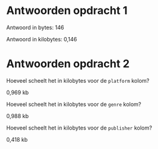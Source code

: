 # Antwoorden opdracht 1

Antwoord in bytes: 146

Antwoord in kilobytes: 0,146 

# Antwoorden opdracht 2

Hoeveel scheelt het in kilobytes voor de `platform` kolom?

0,969 kb

Hoeveel scheelt het in kilobytes voor de `genre` kolom?

0,988 kb

Hoeveel scheelt het in kilobytes voor de `publisher` kolom?

0,418 kb